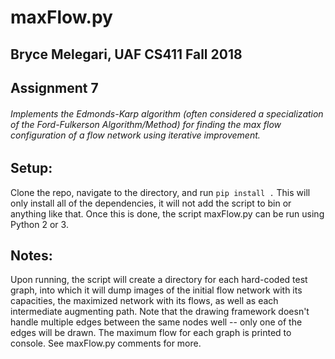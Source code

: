 # maxFlow.py
## Bryce Melegari, UAF CS411 Fall 2018
## Assignment 7

###### Implements the Edmonds-Karp algorithm (often considered a specialization of the Ford-Fulkerson Algorithm/Method) for finding the max flow configuration of a flow network using iterative improvement.

## Setup:
Clone the repo, navigate to the directory, and run `pip install .` This will only install all of the dependencies, it will not add the script to bin or anything like that. Once this is done, the script maxFlow.py can be run using Python 2 or 3. 

## Notes:
Upon running, the script will create a directory for each hard-coded test graph, into which it will dump images of the initial flow network with its capacities, the maximized network with its flows, as well as each intermediate augmenting path. Note that the drawing framework doesn't handle multiple edges between the same nodes well -- only one of the edges will be drawn. The maximum flow for each graph is printed to console. See maxFlow.py comments for more.